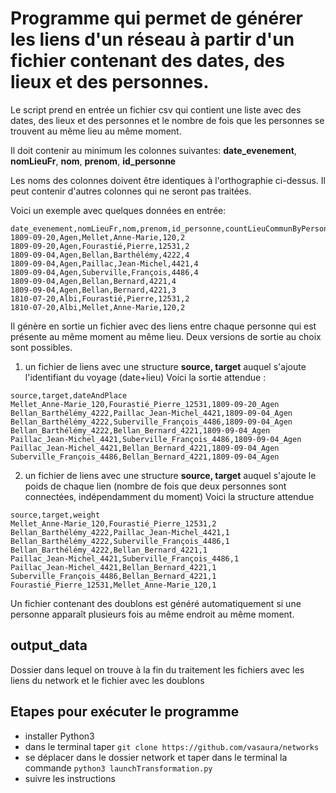 # Programme qui permet de générer les liens d'un réseau à partir d'un fichier contenant des dates, des lieux et des personnes. 

Le script prend en entrée un fichier csv qui contient une liste avec des dates, des lieux et des personnes et le nombre de fois que les personnes se trouvent au même lieu au même moment.

Il doit contenir au minimum les colonnes suivantes:
**date_evenement**, **nomLieuFr**, **nom**, **prenom**, **id_personne**

Les noms des colonnes doivent être identiques à l'orthographie ci-dessus.
Il peut contenir d'autres colonnes qui ne seront pas traitées.

Voici un exemple avec quelques données en entrée:
```
date_evenement,nomLieuFr,nom,prenom,id_personne,countLieuCommunByPerson
1809-09-20,Agen,Mellet,Anne-Marie,120,2
1809-09-20,Agen,Fourastié,Pierre,12531,2
1809-09-04,Agen,Bellan,Barthélémy,4222,4
1809-09-04,Agen,Paillac,Jean-Michel,4421,4
1809-09-04,Agen,Suberville,François,4486,4
1809-09-04,Agen,Bellan,Bernard,4221,4
1809-09-04,Agen,Bellan,Bernard,4221,3
1810-07-20,Albi,Fourastié,Pierre,12531,2
1810-07-20,Albi,Mellet,Anne-Marie,120,2
```

Il génère en sortie un fichier avec des liens entre chaque personne qui est présente au même moment au même lieu.
Deux versions de sortie au choix sont possibles.
1. un fichier de liens avec une structure **source, target** auquel s'ajoute l'identifiant du voyage (date+lieu)
Voici la sortie attendue :
```
source,target,dateAndPlace
Mellet_Anne-Marie_120,Fourastié_Pierre_12531,1809-09-20_Agen
Bellan_Barthélémy_4222,Paillac_Jean-Michel_4421,1809-09-04_Agen
Bellan_Barthélémy_4222,Suberville_François_4486,1809-09-04_Agen
Bellan_Barthélémy_4222,Bellan_Bernard_4221,1809-09-04_Agen
Paillac_Jean-Michel_4421,Suberville_François_4486,1809-09-04_Agen
Paillac_Jean-Michel_4421,Bellan_Bernard_4221,1809-09-04_Agen
Suberville_François_4486,Bellan_Bernard_4221,1809-09-04_Agen
```
2. un fichier de liens avec une structure **source, target** auquel s'ajoute le poids de chaque lien (nombre de fois que deux personnes sont connectées, indépendamment du moment)
Voici la structure attendue
```
source,target,weight
Mellet_Anne-Marie_120,Fourastié_Pierre_12531,2
Bellan_Barthélémy_4222,Paillac_Jean-Michel_4421,1
Bellan_Barthélémy_4222,Suberville_François_4486,1
Bellan_Barthélémy_4222,Bellan_Bernard_4221,1
Paillac_Jean-Michel_4421,Suberville_François_4486,1
Paillac_Jean-Michel_4421,Bellan_Bernard_4221,1
Suberville_François_4486,Bellan_Bernard_4221,1
Fourastié_Pierre_12531,Mellet_Anne-Marie_120,1
```

Un fichier contenant des doublons est généré automatiquement si une personne apparaît plusieurs fois au même endroit au même moment.

## output_data
Dossier dans lequel on trouve à la fin du traitement les fichiers avec les liens du network et le fichier avec les doublons

## Etapes pour exécuter le programme 
- installer Python3
- dans le terminal taper `git clone https://github.com/vasaura/networks`
- se déplacer dans le dossier network et taper dans le terminal la commande `python3 launchTransformation.py`
- suivre les instructions


